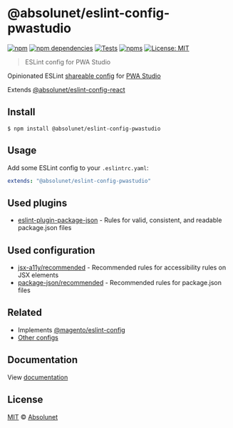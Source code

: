 # @absolunet/eslint-config-pwastudio

[![npm][npm-badge]][npm-url]
[![npm dependencies][dependencies-badge]][dependencies-url]
[![Tests][tests-badge]][tests-url]
[![npms][npms-badge]][npms-url]
[![License: MIT][license-badge]][license-url]

> ESLint config for PWA Studio

Opinionated ESLint [shareable config](https://eslint.org/docs/developer-guide/shareable-configs.html) for [PWA Studio](https://pwastudio.io)

Extends [@absolunet/eslint-config-react](https://github.com/absolunet/eslint-config)

## Install

```
$ npm install @absolunet/eslint-config-pwastudio
```

## Usage

Add some ESLint config to your `.eslintrc.yaml`:

```yaml
extends: "@absolunet/eslint-config-pwastudio"
```

## Used plugins

- [eslint-plugin-package-json](https://github.com/zetlen/eslint-plugin-package-json) - Rules for valid, consistent, and readable package.json files

## Used configuration

- [jsx-a11y/recommended](https://github.com/jsx-eslint/eslint-plugin-jsx-a11y#usage) - Recommended rules for accessibility rules on JSX elements
- [package-json/recommended](https://github.com/zetlen/eslint-plugin-package-json#supported-rules) - Recommended rules for package.json files

## Related

- Implements [@magento/eslint-config](https://github.com/magento/magento-eslint)
- [Other configs](https://github.com/absolunet/eslint-config)

## Documentation

View [documentation](https://documentation.absolunet.com/eslint-config/pwastudio)

## License

[MIT](LICENSE) © [Absolunet](https://absolunet.com)

[npm-badge]: https://img.shields.io/npm/v/@absolunet/eslint-config-pwastudio?style=flat-square
[dependencies-badge]: https://img.shields.io/david/absolunet/eslint-config?path=packages/pwastudio&style=flat-square
[tests-badge]: https://img.shields.io/github/workflow/status/absolunet/eslint-config/tests/production?label=tests&style=flat-square
[npms-badge]: https://badges.npms.io/%40absolunet%2Feslint-config-pwastudio.svg?style=flat-square
[license-badge]: https://img.shields.io/badge/license-MIT-green?style=flat-square
[npm-url]: https://www.npmjs.com/package/@absolunet/eslint-config-pwastudio
[dependencies-url]: https://david-dm.org/absolunet/eslint-config?path=packages/pwastudio
[tests-url]: https://github.com/absolunet/eslint-config/actions?query=workflow%3Atests+branch%3Aproduction
[npms-url]: https://npms.io/search?q=%40absolunet%2Feslint-config-pwastudio
[license-url]: https://opensource.org/licenses/MIT

